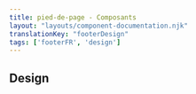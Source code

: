 ```yaml
---
title: pied-de-page - Composants
layout: "layouts/component-documentation.njk"
translationKey: "footerDesign"
tags: ['footerFR', 'design']
---
```


## Design